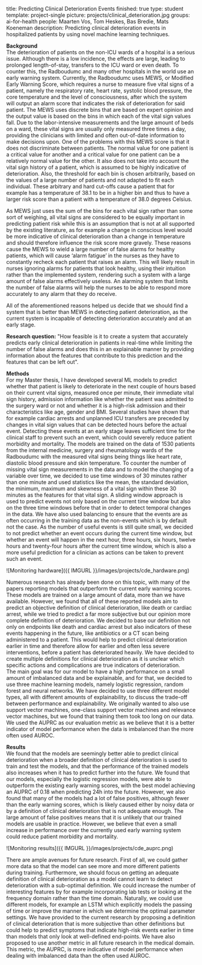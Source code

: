 title: Predicting Clinical Deterioration Events
finished: true
type: student
template: project-single
picture: projects/clinical_deterioration.jpg
groups: ai-for-health
people: Maarten Vos, Tom Heskes, Bas Bredie, Mats Koeneman
description: Predicting clinical deterioration events in hospitalized patients by using novel machine learning techniques.

**Background**<br>
The deterioration of patients on the non-ICU wards of a hospital is a serious issue. Although there is a low incidence, the effects are large, leading to prolonged length-of-stay, transfers to the ICU ward or even death. To counter this, the Radboudumc and many other hospitals in the world use an early warning system. Currently, the Radboudumc uses MEWS, or Modified Early Warning Score, which requires a nurse to measure five vital signs of a patient, namely the respiratory rate, heart rate, systolic blood pressure, the core temperature and the level of consciousness, after which the system will output an alarm score that indicates the risk of deterioration for said patient. The MEWS uses discrete bins that are based on expert opinion and the output value is based on the bins in which each of the vital sign values fall. Due to the labor-intensive measurements and the large amount of beds on a ward, these vital signs are usually only measured three times a day, providing the clinicians with limited and often out-of-date information to make decisions upon.
One of the problems with this MEWS score is that it does not discriminate between patients. The normal value for one patient is a critical value for another and a critical value for one patient can be a relatively normal value for the other. It also does not take into account the vital sign history of a patient, which is assumed to be highly indicative of deterioration. Also, the threshold for each bin is chosen arbitrarily, based on the values of a large number of patients and not adapted to fit each individual. These arbitrary and hard cut-offs cause a patient that for example has a temperature of 38.1 to be in a higher bin and thus to have a larger risk score than a patient with a temperature of 38.0 degrees Celsius.

As MEWS just uses the sum of the bins for each vital sign rather than some sort of weighing, all vital signs are considered to be equally important in predicting patient risk while this is an assumption that is not at all supported by the existing literature, as for example a change in conscious level would be more indicative of clinical deterioration than a change in temperature and should therefore influence the risk score more gravely. These reasons cause the MEWS to wield a large number of false alarms for healthy patients, which will cause ‘alarm fatigue’ in the nurses as they have to constantly recheck each patient that raises an alarm. This will likely result in nurses ignoring alarms for patients that look healthy, using their intuition rather than the implemented system, rendering such a system with a large amount of false alarms effectively useless. An alarming system that limits the number of false alarms will help the nurses to be able to respond more accurately to any alarm that they do receive.

All of the aforementioned reasons helped us decide that we should find a system that is better than MEWS in detecting patient deterioration, as the current system is incapable of detecting deterioration accurately and at an early stage.

**Research question:** "How feasible is it to create a system that accurately predicts early clinical deterioration in patients in real-time while limiting the number of false alarms and does this in an explainable manner by providing information about the features that contribute to this prediction and the features that can be left out".

**Methods**<br>
For my Master thesis, I have developed several ML models to predict whether that patient is likely to deteriorate in the next couple of hours based on their current vital signs, measured once per minute, their immediate vital sign history, admission information like whether the patient was admitted to the surgery ward or not and whether it is a high-risk admission and their characteristics like age, gender and BMI. Several studies have shown that for example cardiac arrests and unplanned ICU transfers are preceded by changes in vital sign values that can be detected hours before the actual event. Detecting these events at an early stage leaves sufficient time for the clinical staff to prevent such an event, which could severely reduce patient morbidity and mortality. The models are trained on the data of 1530 patients from the internal medicine, surgery and rheumatology wards of the Radboudumc with the measured vital signs being things like heart rate, diastolic blood pressure and skin temperature. To counter the number of missing vital sign measurements in the data and to model the changing of a variable over time, we decided to use time windows of 30 minutes rather than one minute and used statistics like the mean, the standard deviation, the minimum, maximum and skewness of a vital sign within these 30 minutes as the features for that vital sign. A sliding window approach is used to predict events not only based on the current time window but also on the three time windows before that in order to detect temporal changes in the data. We have also used balancing to ensure that the events are as often occurring in the training data as the non-events which is by default not the case. As the number of useful events is still quite small, we decided to not predict whether an event occurs during the current time window, but whether an event will happen in the next hour, three hours, six hours, twelve hours and twenty-four hours after the current time window, which is also a more useful prediction for a clinician as actions can be taken to prevent such an event.

![Monitoring hardware]({{ IMGURL }}/images/projects/cde_hardware.png)

Numerous research has already been done on this topic, with many of the papers reporting models that outperform the current early warning scores. These models are trained on a large amount of data, more than we have available. However, we found that all of these reported models aim to predict an objective definition of clinical deterioration, like death or cardiac arrest, while we tried to predict a far more subjective but our opinion more complete definition of deterioration. We decided to base our definition not only on endpoints like death and cardiac arrest but also indicators of these events happening in the future, like antibiotics or a CT scan being administered to a patient. This would help to predict clinical deterioration earlier in time and therefore allow for earlier and often less severe interventions, before a patient has deteriorated heavily. We have decided to create multiple definitions for clinical deterioration as it is unclear which specific actions and complications are true indicators of deterioration.   
The main goal was for our model to have a high performance on a small amount of imbalanced data and be explainable, and for that, we decided to use three machine learning models, namely logistic regression, random forest and neural networks. We have decided to use three different model types, all with different amounts of explainability, to discuss the trade-off between performance and explainability. We originally wanted to also use support vector machines, one-class support vector machines and relevance vector machines, but we found that training them took too long on our data. We used the AUPRC as our evaluation metric as we believe that it is a better indicator of model performance when the data is imbalanced than the more often used AUROC. 

**Results**<br>
We found that the models are seemingly better able to predict clinical deterioration when a broader definition of clinical deterioration is used to train and test the models, and that the performance of the trained models also increases when it has to predict further into the future. We found that our models, especially the logistic regression models, were able to outperform the existing early warning scores, with the best model achieving an AUPRC of 0.18 when predicting 24h into the future. However, we also found that many of the models had a lot of false positives, although fewer than the early warning scores, which is likely caused either by noisy data or by a definition of clinical deterioration that is not adequate enough. The large amount of false positives means that it is unlikely that our trained models are usable in practice. However, we believe that even a small increase in performance over the currently used early warning system could reduce patient morbidity and mortality.

![Monitoring results]({{ IMGURL }}/images/projects/cde_auprc.png)

There are ample avenues for future research. First of all, we could gather more data so that the model can see more and more different patients during training. Furthermore, we should focus on getting an adequate definition of clinical deterioration as a model cannot learn to detect deterioration with a sub-optimal definition. We could increase the number of interesting features by for example incorporating lab tests or looking at the frequency domain rather than the time domain.  Naturally, we could use different models, for example an LSTM which explicitly models the passing of time or improve the manner in which we determine the optimal parameter settings. 
We have provided to the current research by proposing a definition of clinical deterioration that is more subjective than other definitions but could help to predict symptoms that indicate high-risk events earlier in time than models that only look at well-defined end-points. We have also proposed to use another metric in all future research in the medical domain. This metric, the AUPRC, is more indicative of model performance when dealing with imbalanced data than the often used AUROC. 
